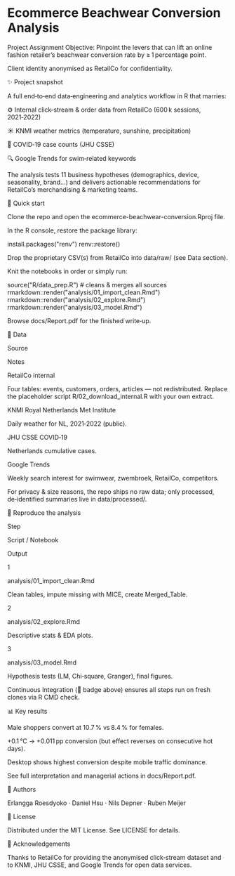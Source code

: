 # Ecommerce Beachwear Conversion Analysis

Project Assignment
Objective: Pinpoint the levers that can lift an online fashion retailer’s beachwear conversion rate by ≥ 1 percentage point.

Client identity anonymised as RetailCo for confidentiality.



✨ Project snapshot

A full end‑to‑end data‑engineering and analytics workflow in R that marries:

⚙️ Internal click‑stream & order data from RetailCo (600 k sessions, 2021‑2022)

☀️ KNMI weather metrics (temperature, sunshine, precipitation)

🦠 COVID‑19 case counts (JHU CSSE)

🔍 Google Trends for swim‑related keywords

The analysis tests 11 business hypotheses (demographics, device, seasonality, brand…) and delivers actionable recommendations for RetailCo’s merchandising & marketing teams.

🚀 Quick start

Clone the repo and open the ecommerce-beachwear-conversion.Rproj file.

In the R console, restore the package library:

install.packages("renv")
renv::restore()

Drop the proprietary CSV(s) from RetailCo into data/raw/ (see Data section).

Knit the notebooks in order or simply run:

source("R/data_prep.R")       # cleans & merges all sources
rmarkdown::render("analysis/01_import_clean.Rmd")
rmarkdown::render("analysis/02_explore.Rmd")
rmarkdown::render("analysis/03_model.Rmd")

Browse docs/Report.pdf for the finished write‑up.

📄 Data

Source

Notes

RetailCo internal

Four tables: events, customers, orders, articles — not redistributed. Replace the placeholder script R/02_download_internal.R with your own extract.

KNMI Royal Netherlands Met Institute

Daily weather for NL, 2021‑2022 (public).

JHU CSSE COVID‑19

Netherlands cumulative cases.

Google Trends

Weekly search interest for swimwear, zwembroek, RetailCo, competitors.

For privacy & size reasons, the repo ships no raw data; only processed, de‑identified summaries live in data/processed/.

🔄 Reproduce the analysis

Step

Script / Notebook

Output

1

analysis/01_import_clean.Rmd

Clean tables, impute missing with MICE, create Merged_Table.

2

analysis/02_explore.Rmd

Descriptive stats & EDA plots.

3

analysis/03_model.Rmd

Hypothesis tests (LM, Chi‑square, Granger), final figures.

Continuous Integration (🔄 badge above) ensures all steps run on fresh clones via R CMD check.

📊 Key results

Male shoppers convert at 10.7 % vs 8.4 % for females.

+0.1 °C → +0.011 pp conversion (but effect reverses on consecutive hot days).

Desktop shows highest conversion despite mobile traffic dominance.

See full interpretation and managerial actions in docs/Report.pdf.

🤝 Authors

Erlangga Roesdyoko · Daniel Hsu · Nils Depner · Ruben Meijer 

📜 License

Distributed under the MIT License. See LICENSE for details.

🙌 Acknowledgements

Thanks to RetailCo for providing the anonymised click‑stream dataset and to KNMI, JHU CSSE, and Google Trends for open data services.
